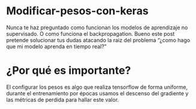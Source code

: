 # Modificar-pesos-con-keras
Nunca te haz preguntado como funcionan los modelos de aprendizaje no supervisado. O como funciona el backpropagation. Bueno este post pretende solucionar tus dudas atacando la raiz del problema “¿como hago que mi modelo aprenda en tiempo real?”
# ¿Por qué es importante?
El configurar los pesos es algo que realiza tensorflow de forma uniforme, durante el entrenamiento por épocas usamos el descenso del gradiente y  las métricas de perdida para hallar este valor.
